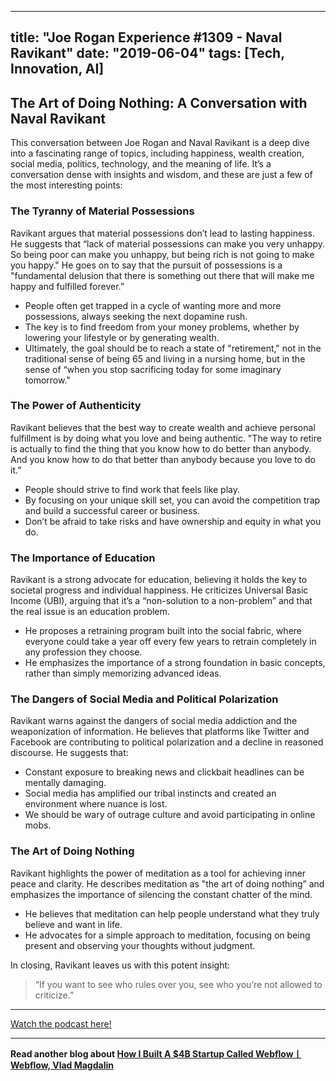 
---
title: "Joe Rogan Experience #1309 - Naval Ravikant"
date: "2019-06-04"
tags: [Tech, Innovation, AI]
---

## The Art of Doing Nothing: A Conversation with Naval Ravikant

This conversation between Joe Rogan and Naval Ravikant is a deep dive into a fascinating range of topics, including happiness, wealth creation, social media, politics, technology, and the meaning of life. It’s a conversation dense with insights and wisdom, and these are just a few of the most interesting points:

### The Tyranny of Material Possessions

Ravikant argues that material possessions don’t lead to lasting happiness. He suggests that “lack of material possessions can make you very unhappy. So being poor can make you unhappy, but being rich is not going to make you happy." He goes on to say that the pursuit of possessions is a "fundamental delusion that there is something out there that will make me happy and fulfilled forever.”

* People often get trapped in a cycle of wanting more and more possessions, always seeking the next dopamine rush.
* The key is to find freedom from your money problems, whether by lowering your lifestyle or by generating wealth.
* Ultimately, the goal should be to reach a state of "retirement," not in the traditional sense of being 65 and living in a nursing home, but in the sense of “when you stop sacrificing today for some imaginary tomorrow."

### The Power of Authenticity

Ravikant believes that the best way to create wealth and achieve personal fulfillment is by doing what you love and being authentic. "The way to retire is actually to find the thing that you know how to do better than anybody. And you know how to do that better than anybody because you love to do it.” 

* People should strive to find work that feels like play. 
* By focusing on your unique skill set, you can avoid the competition trap and build a successful career or business. 
* Don’t be afraid to take risks and have ownership and equity in what you do.

### The Importance of Education

Ravikant is a strong advocate for education, believing it holds the key to societal progress and individual happiness. He criticizes Universal Basic Income (UBI), arguing that it’s a “non-solution to a non-problem” and that the real issue is an education problem. 

* He proposes a retraining program built into the social fabric, where everyone could take a year off every few years to retrain completely in any profession they choose. 
* He emphasizes the importance of a strong foundation in basic concepts, rather than simply memorizing advanced ideas.

### The Dangers of Social Media and Political Polarization

Ravikant warns against the dangers of social media addiction and the weaponization of information. He believes that platforms like Twitter and Facebook are contributing to political polarization and a decline in reasoned discourse. He suggests that:

* Constant exposure to breaking news and clickbait headlines can be mentally damaging. 
* Social media has amplified our tribal instincts and created an environment where nuance is lost.
* We should be wary of outrage culture and avoid participating in online mobs. 

### The Art of Doing Nothing

Ravikant highlights the power of meditation as a tool for achieving inner peace and clarity. He describes meditation as "the art of doing nothing” and emphasizes the importance of silencing the constant chatter of the mind.

* He believes that meditation can help people understand what they truly believe and want in life.
* He advocates for a simple approach to meditation, focusing on being present and observing your thoughts without judgment.

In closing, Ravikant leaves us with this potent insight:

> “If you want to see who rules over you, see who you’re not allowed to criticize.”

---
        




<a href="https://youtube.com/watch?v=3qHkcs3kG44" target="_blank">Watch the podcast here!</a>


---

**Read another blog about [How I Built A $4B Startup Called WebflowㅣWebflow, Vlad Magdalin](./20240223-vladmagdalin-eo.md)**
